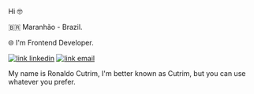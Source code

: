 Hi 🤓

🇧🇷 Maranhão - Brazil.

🌐 I'm Frontend Developer.

[![link linkedin](https://img.shields.io/badge/ronaldocutrim-3344DD?style=flat-square&logo=Linkedin&logoColor=white)](https://www.linkedin.com/in/ronaldocutrim)
[![link email](https://img.shields.io/badge/ronaldocutrim@gmail.com-3344DD?style=flat-square&logo=Mail.Ru&logoColor=white)](mailto:ronaldocutrim@gmail.com)

My name is Ronaldo Cutrim, I'm better known as Cutrim, but you can use whatever you prefer.
